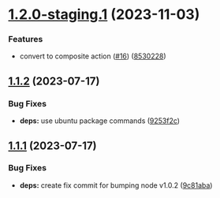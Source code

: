 # [1.2.0-staging.1](https://github.com/outoforbitdev/action-docker-publish/compare/v1.1.2...v1.2.0-staging.1) (2023-11-03)


### Features

* convert to composite action ([#16](https://github.com/outoforbitdev/action-docker-publish/issues/16)) ([8530228](https://github.com/outoforbitdev/action-docker-publish/commit/8530228d7a36efd0b3b5ddb5e52b1314cd0ba139))

## [1.1.2](https://github.com/outoforbitdev/action-docker-publish/compare/v1.1.1...v1.1.2) (2023-07-17)


### Bug Fixes

* **deps:** use ubuntu package commands ([9253f2c](https://github.com/outoforbitdev/action-docker-publish/commit/9253f2cd4f654f4fe875ffa91592a346bcb2a7cb))

## [1.1.1](https://github.com/outoforbitdev/action-docker-publish/compare/v1.1.0...v1.1.1) (2023-07-17)


### Bug Fixes

* **deps:** create fix commit for bumping node v1.0.2 ([9c81aba](https://github.com/outoforbitdev/action-docker-publish/commit/9c81aba4aa956088df520f966d5de89b8bd085eb))
